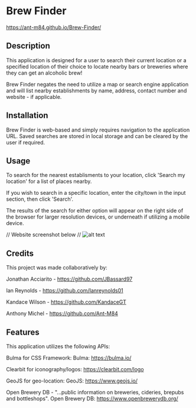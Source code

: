 # Brew Finder

https://ant-m84.github.io/Brew-Finder/

## Description

This application is designed for a user to search their current location or a specified location of their choice to locate nearby bars or breweries where they can get an alcoholic brew!

Brew Finder negates the need to utilize a map or search engine application and will list nearby establishments by name, address, contact number and website - if applicable.

## Installation

Brew Finder is web-based and simply requires navigation to the application URL. Saved searches are stored in local storage and can be cleared by the user if required.

## Usage

To search for the nearest establisments to your location, click 'Search my location' for a list of places nearby.

If you wish to search in a specific location, enter the city/town in the input section, then click 'Search'.

The results of the search for either option will appear on the right side of the browser for larger resolution devices, or underneath if utilizing a mobile device.

// Website screenshot below //
![alt text](assets/images/screenshot.png)

## Credits

This project was made collaboratively by:

Jonathan Acciarito - https://github.com/JBassard97

Ian Reynolds - https://github.com/Ianreynolds01

Kandace Wilson - https://github.com/KandaceGT

Anthony Michel - https://github.com/Ant-M84

## Features

This application utilizes the following APIs:

Bulma for CSS Framework:
Bulma: https://bulma.io/

Clearbit for iconography/logos:
https://clearbit.com/logo

GeoJS for geo-location:
GeoJS: https://www.geojs.io/

Open Brewery DB - "...public information on breweries, cideries, brepubs and bottleshops".
Open Brewery DB: https://www.openbrewerydb.org/


